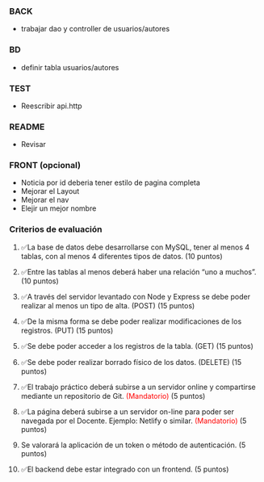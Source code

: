 ### BACK
- trabajar dao y controller de usuarios/autores

### BD
- definir tabla usuarios/autores

### TEST
- Reescribir api.http

### README
- Revisar

### FRONT (opcional)
- Noticia por id deberia tener estilo de pagina completa
- Mejorar el Layout
- Mejorar el nav
- Elejir un mejor nombre


### Criterios de evaluación
1. ✅La base de datos debe desarrollarse con MySQL, tener al menos
   4 tablas, con al menos 4 diferentes tipos de datos. (10 puntos)

2. ✅Entre las tablas al menos deberá haber una relación “uno a
   muchos”. (10 puntos)

3. ✅A través del servidor levantado con Node y Express se debe poder
   realizar al menos un tipo de alta. (POST) (15 puntos)

4. ✅De la misma forma se debe poder realizar modificaciones de los
   registros. (PUT) (15 puntos)

5. ✅Se debe poder acceder a los registros de la tabla. (GET) (15 puntos)

6. ✅Se debe poder realizar borrado físico de los datos. (DELETE) (15 puntos)

7. ✅El trabajo práctico deberá subirse a un servidor online y
   compartirse mediante un repositorio de Git. <font color='red'>(Mandatorio)</font>
   (5 puntos)

8. ✅La página deberá subirse a un servidor on-line para poder
   ser navegada por el Docente. Ejemplo: Netlify o similar.
   <font color='red'>(Mandatorio)</font>
   (5 puntos)

9. Se valorará la aplicación de un token o método de
   autenticación. (5 puntos)

10. ✅El backend debe estar integrado con un frontend. (5 puntos)